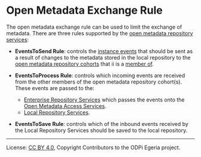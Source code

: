 <!-- SPDX-License-Identifier: CC-BY-4.0 -->
<!-- Copyright Contributors to the ODPi Egeria project. -->

# Open Metadata Exchange Rule

The open metadata exchange rule can be used to limit the exchange of metadata.  There are three rules
supported by the [open metadata repository services](../..):

* **EventsToSend Rule**: controls the [instance events](event-descriptions/instance-events.md) that should be sent
as a result of changes to
the metadata stored in the local repository to the
[open metadata repository cohorts](open-metadata-repository-cohort.md) that ii is a [member of](cohort-member.md).

* **EventsToProcess Rule**: controls which incoming events are received from the other members of the
open metadata repository cohort(s).  These events are passed to the:

  * [Enterprise Repository Services](subsystem-descriptions/enterprise-repository-services.md) which passes the
events onto the [Open Metadata Access Services](../../access-services).
  * [Local Repository Services](subsystem-descriptions/local-repository-services.md).
  
* **EventsToSave Rule**: controls which of the inbound events received by the Local Repository Services
should be saved to the local repository.

----
License: [CC BY 4.0](https://creativecommons.org/licenses/by/4.0/),
Copyright Contributors to the ODPi Egeria project.